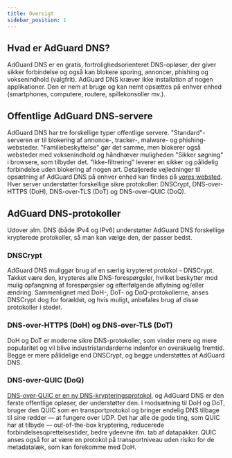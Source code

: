 ```yaml
---
title: Oversigt
sidebar_position: 1
---
```


## Hvad er AdGuard DNS?

AdGuard DNS er en gratis, fortrolighedsorienteret DNS-opløser, der giver sikker forbindelse og også kan blokere sporing, annoncer, phishing og voksenindhold (valgfrit). AdGuard DNS kræver ikke installation af nogen applikationer. Den er nem at bruge og kan nemt opsættes på enhver enhed (smartphones, computere, routere, spillekonsoller mv.).

## Offentlige AdGuard DNS-servere

AdGuard DNS har tre forskellige typer offentlige servere. "Standard"-serveren er til blokering af annonce-, tracker-, malware- og phishing-websteder. "Familiebeskyttelse" gør det samme, men blokerer også websteder med voksenindhold og håndhæver muligheden "Sikker søgning" i browsere, som tilbyder det. "Ikke-filtrering" leverer en sikker og pålidelig forbindelse uden blokering af nogen art. Detaljerede vejledninger til opsætning af AdGuard DNS på enhver enhed kan findes på [vores websted](https://adguard-dns.io/public-dns.html). Hver server understøtter forskellige sikre protokoller: DNSCrypt, DNS-over-HTTPS (DoH), DNS-over-TLS (DoT) og DNS-over-QUIC (DoQ).

## AdGuard DNS-protokoller

Udover alm. DNS (både IPv4 og IPv6) understøtter AdGuard DNS forskellige krypterede protokoller, så man kan vælge den, der passer bedst.

### DNSCrypt

AdGuard DNS muliggør brug af en særlig krypteret protokol - DNSCrypt. Takket være den, krypteres alle DNS-forespørgsler, hvilket beskytter mod mulig opfangning af forespørgsler og efterfølgende aflytning og/eller ændring. Sammenlignet med DoH-, DoT- og DoQ-protokollerne, anses DNSCrypt dog for forældet, og hvis muligt, anbefales brug af disse protokoller i stedet.

### DNS-over-HTTPS (DoH) og DNS-over-TLS (DoT)

DoH og DoT er moderne sikre DNS-protokoller, som vinder mere og mere popularitet og vil blive industristandarderne indenfor en overskuelig fremtid. Begge er mere pålidelige end DNSCrypt, og begge understøttes af AdGuard DNS.

### DNS-over-QUIC (DoQ)

[DNS-over-QUIC er en ny DNS-krypteringsprotokol](https://adguard.com/blog/dns-over-quic.html), og AdGuard DNS er den første offentlige opløser, der understøtter den. I modsætning til DoH og DoT, bruger den QUIC som en transportprotokol og bringer endelig DNS tilbage til sine rødder — at fungere over UDP. Det har alle de gode ting, som QUIC har at tilbyde — out-of-the-box kryptering, reducerede forbindelsesoprettelsestider, bedre ydeevne ifm. tab af datapakker. QUIC anses også for at være en protokol på transportniveau uden risiko for de metadatalæk, som kan forekomme med DoH.
